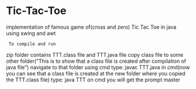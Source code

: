 # Tic-Tac-Toe
implementation of famous game of(cross and zero) Tic Tac Toe in java using swing and awt



     To compile and run
zip folder contains TTT.class file and TTT.java file
copy class file to some other folder("This is to show that a class file is created after compilation of java file") 
 navigate to that folder using cmd
type: javac TTT.java in cmd(now you can see that a class file is created at the new folder where you copied the TTT.class file)
type: java TTT on cmd
you will get the prompt
 master
